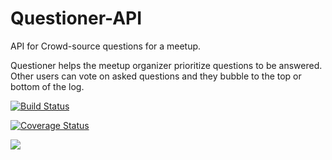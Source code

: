 # Questioner-API
API for Crowd-source questions for a meetup.



Questioner helps the meetup organizer prioritize questions to be answered. Other users can vote on asked questions and they bubble to the top or bottom of the log.

[![Build Status](https://travis-ci.com/Oluwaseyi000/Questioner_Andela.svg?branch=develop)](https://travis-ci.com/Oluwaseyi000/Questioner_Andela)

[![Coverage Status](https://coveralls.io/repos/github/Oluwaseyi000/Questioner_Andela/badge.svg?branch=ch-migrate-from-ES5-to-ES6-163059930)](https://coveralls.io/github/Oluwaseyi000/Questioner_Andela?branch=ch-migrate-from-ES5-to-ES6-163059930)



<a href="https://codeclimate.com/github/Oluwaseyi000/Questioner_Andela/test_coverage"><img src="https://api.codeclimate.com/v1/badges/6421d81752471fd6e8b6/test_coverage" /></a>

